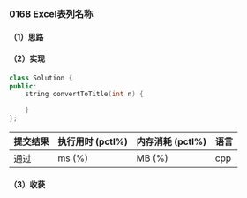 ### 0168 Excel表列名称

#### （1）思路

#### （2）实现

```cpp
class Solution {
public:
    string convertToTitle(int n) {

    }
};
```

| 提交结果 | 执行用时 (pctl%) | 内存消耗 (pctl%) | 语言 |
|:---------|:-----------------|:-----------------|:-----|
| 通过     |  ms (%)   |  MB (%)  | cpp  |

#### （3）收获
